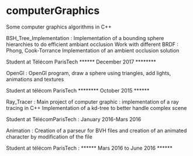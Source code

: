 # computerGraphics
Some computer graphics algorithms in C++

BSH_Tree_Implementation : 
Implementation of a bounding sphere hierarchies to do efficient ambiant occlusion
Work with different BRDF : Phong, Cook-Torrance Implementation of an ambient occlusion solution

Student at Télécom ParisTech ****** December 2017 ********



OpenGl :
OpenGl program, draw a sphere using triangles, add lights, animations and textures

Student at télécom ParisTech ******** October 2015 ******


Ray_Tracer : 
Main project of computer graphic : implementation of a ray tracing in C++ 
Implementation of a kd-tree to better handle complex scene 

Student at TélécomParisTech : January 2016-Mars 2016


Animation : 
Creation of a parseur for BVH files and creation of an animated character by modification of the file

Student at télécom ParisTech : ****** Mars 2016 to June 2016 ******
